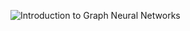 ![Introduction to Graph Neural Networks ]("https://github.com/aryan-at-ul/GNN_level_0/blob/main/Introduction/assets/images/agraph.png?raw=true")
